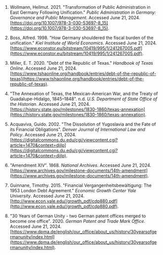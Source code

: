 1. Wollmann, Hellmut. 2021. "Transformation of Public Administration in East Germany Following Unification." _Public Administration in Germany: Governance and Public Management_. Accessed June 21, 2024. [https://doi.org/10.1007/978-3-030-53697-8_15](https://doi.org/10.1007/978-3-030-53697-8_15).

2. Boss, Alfred. 1998. "How Germany shouldered the fiscal burden of the unification." _Kiel Institute of World Economics_. Accessed June 21, 2024. [https://www.econstor.eu/bitstream/10419/995/1/241267005.pdf](https://www.econstor.eu/bitstream/10419/995/1/241267005.pdf).

3. Miller, E. T. 2020. "Debt of the Republic of Texas." _Handbook of Texas Online_. Accessed June 21, 2024. [https://www.tshaonline.org/handbook/entries/debt-of-the-republic-of-texas](https://www.tshaonline.org/handbook/entries/debt-of-the-republic-of-texas).

4. "The Annexation of Texas, the Mexican-American War, and the Treaty of Guadalupe-Hidalgo, 1845–1848". n.d. _U.S. Department of State Office of the Historian_. Accessed June 21, 2024. [https://history.state.gov/milestones/1830-1860/texas-annexation](https://history.state.gov/milestones/1830-1860/texas-annexation).

5. Acquaviva, Guido. 2002. "The Dissolution of Yugoslavia and the Fate of its Financial Obligations". _Denver Journal of International Law and Policy_. Accessed June 21, 2024. [https://digitalcommons.du.edu/cgi/viewcontent.cgi?article=1470&context=djilp](https://digitalcommons.du.edu/cgi/viewcontent.cgi?article=1470&context=djilp).

6. "Amendment XIV". 1868. _National Archives_. Accessed June 21, 2024. [https://www.archives.gov/milestone-documents/14th-amendment](https://www.archives.gov/milestone-documents/14th-amendment).

7. Guinnane, Timothy. 2015. "Financial Vergangenheitsbewältigung: The 1953 London Debt Agreement." _Economic Growth Center Yale University_. Accessed June 21, 2024. [http://www.econ.yale.edu//growth_pdf/cdp880.pdf](http://www.econ.yale.edu//growth_pdf/cdp880.pdf).

8. "30 Years of German Unity - two German patent offices merged to become one office". 2020. _German Patent and Trade Mark Office_. Accessed June 21, 2024. [https://www.dpma.de/english/our_office/about_us/history/30yearsofgermanunity/index.html](https://www.dpma.de/english/our_office/about_us/history/30yearsofgermanunity/index.html).

